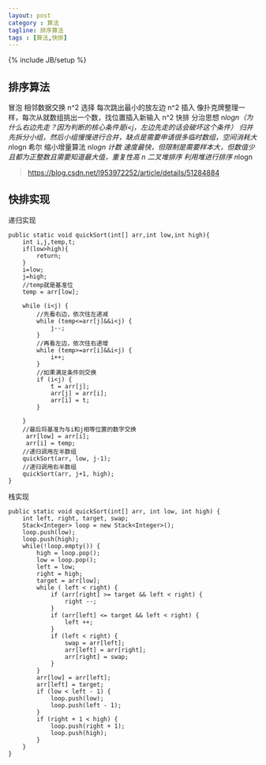 ```yaml
---
layout: post
category : 算法
tagline: 排序算法
tags : [算法,快排]
---
```

{% include JB/setup %}

## 排序算法
冒泡 相邻数据交换 n^2
选择 每次跳出最小的放左边 n^2
插入 像扑克牌整理一样，每次从就数组挑出一个数，找位置插入新输入 n^2
快排 分治思想 n*logn（为什么右边先走？因为判断的核心条件是i<j，左边先走的话会破坏这个条件）
归并 先拆分小组，然后小组慢慢进行合并，缺点是需要申请很多临时数组，空间消耗大 n*logn
希尔 缩小增量算法 n*logn
计数 速度最快，但限制是需要样本大，但数值少且都为正整数且需要知道最大值，重复性高 n
二叉堆排序 利用堆进行排序 n*logn
> https://blog.csdn.net/l953972252/article/details/51284884

## 快排实现
递归实现
```
public static void quickSort(int[] arr,int low,int high){
	int i,j,temp,t;
	if(low>high){
		return;
	}
	i=low;
	j=high;
	//temp就是基准位
	temp = arr[low];

	while (i<j) {
		//先看右边，依次往左递减
		while (temp<=arr[j]&&i<j) {
			j--;
		}
		//再看左边，依次往右递增
		while (temp>=arr[i]&&i<j) {
			i++;
		}
		//如果满足条件则交换
		if (i<j) {
			t = arr[j];
			arr[j] = arr[i];
			arr[i] = t;
		}

	}
	//最后将基准为与i和j相等位置的数字交换
	 arr[low] = arr[i];
	 arr[i] = temp;
	//递归调用左半数组
	quickSort(arr, low, j-1);
	//递归调用右半数组
	quickSort(arr, j+1, high);
}
```
栈实现
```
public static void quickSort(int[] arr, int low, int high) {
	int left, right, target, swap;
	Stack<Integer> loop = new Stack<Integer>();
	loop.push(low);
	loop.push(high);
	while(!loop.empty()) {
		high = loop.pop();
		low = loop.pop();
		left = low;
		right = high;
		target = arr[low];
		while ( left < right) {
			if (arr[right] >= target && left < right) {
				right --;
			}
			if (arr[left] <= target && left < right) {
				left ++;
			}
			if (left < right) {
				swap = arr[left];
				arr[left] = arr[right];
				arr[right] = swap;
			}
		}
		arr[low] = arr[left];
		arr[left] = target;
		if (low < left - 1) {
			loop.push(low);
			loop.push(left - 1);
		}
		if (right + 1 < high) {
			loop.push(right + 1);
			loop.push(high);
		}
	}
}
```
